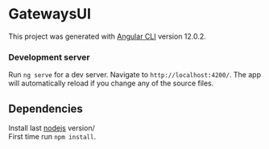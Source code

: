 # GatewaysUI

This project was generated with [Angular CLI](https://github.com/angular/angular-cli) version 12.0.2.

### Development server

Run `ng serve` for a dev server. Navigate to `http://localhost:4200/`. The app will automatically reload if you change any of the source files.

## Dependencies

Install last [nodejs](https://nodejs.org/en/download/) version/ <br /> 
First time run `npm install`.
